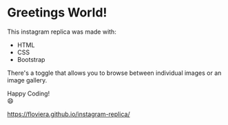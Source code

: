 # Greetings World!

This instagram replica was made with:

 - HTML 
 - CSS
 - Bootstrap
 
There's a toggle that allows you to browse between individual images or an image gallery. 

Happy Coding!   
:smile:


https://floviera.github.io/instagram-replica/
